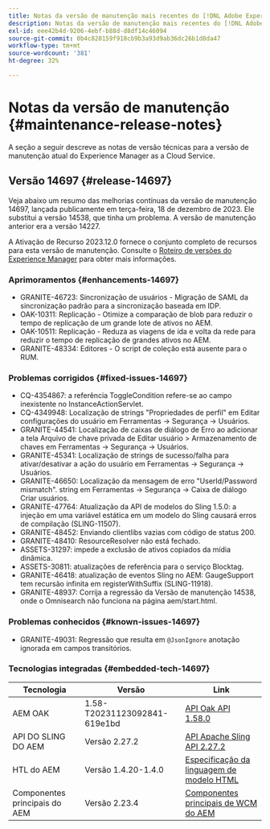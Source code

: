 ```yaml
---
title: Notas da versão de manutenção mais recentes do [!DNL Adobe Experience Manager] as a Cloud Service.
description: Notas da versão de manutenção mais recentes do [!DNL Adobe Experience Manager] as a Cloud Service.
exl-id: eee42b4d-9206-4ebf-b88d-d8df14c46094
source-git-commit: 0b4c820159f918cb9b3a93d9ab36dc26b1d8da47
workflow-type: tm+mt
source-wordcount: '381'
ht-degree: 32%

---
```


# Notas da versão de manutenção {#maintenance-release-notes}

A seção a seguir descreve as notas de versão técnicas para a versão de manutenção atual do Experience Manager as a Cloud Service.

## Versão 14697 {#release-14697}

Veja abaixo um resumo das melhorias contínuas da versão de manutenção 14697, lançada publicamente em terça-feira, 18 de dezembro de 2023. Ele substitui a versão 14538, que tinha um problema. A versão de manutenção anterior era a versão 14227.

A Ativação de Recurso 2023.12.0 fornece o conjunto completo de recursos para esta versão de manutenção. Consulte o [Roteiro de versões do Experience Manager](https://experienceleague.adobe.com/docs/experience-manager-release-information/aem-release-updates/update-releases-roadmap.html?lang=pt-BR) para obter mais informações.

### Aprimoramentos {#enhancements-14697}

* GRANITE-46723: Sincronização de usuários - Migração de SAML da sincronização padrão para a sincronização baseada em IDP.
* OAK-10311: Replicação - Otimize a comparação de blob para reduzir o tempo de replicação de um grande lote de ativos no AEM.
* OAK-10511: Replicação - Reduza as viagens de ida e volta da rede para reduzir o tempo de replicação de grandes ativos no AEM.
* GRANITE-48334: Editores - O script de coleção está ausente para o RUM.

### Problemas corrigidos {#fixed-issues-14697}

* CQ-4354867: a referência ToggleCondition refere-se ao campo inexistente no InstanceActionServlet.
* CQ-4349948: Localização de strings &quot;Propriedades de perfil&quot; em Editar configurações do usuário em Ferramentas → Segurança → Usuários.
* GRANITE-44541: Localização de caixas de diálogo de Erro ao adicionar a tela Arquivo de chave privada de Editar usuário > Armazenamento de chaves em Ferramentas → Segurança → Usuários.
* GRANITE-45341: Localização de strings de sucesso/falha para ativar/desativar a ação do usuário em Ferramentas → Segurança → Usuários.
* GRANITE-46650: Localização da mensagem de erro &quot;UserId/Password mismatch&quot;. string em Ferramentas → Segurança → Caixa de diálogo Criar usuários.
* GRANITE-47764: Atualização da API de modelos do Sling 1.5.0: a injeção em uma variável estática em um modelo do Sling causará erros de compilação (SLING-11507).
* GRANITE-48452: Enviando clientlibs vazias com código de status 200.
* GRANITE-48410: ResourceResolver não está fechado.
* ASSETS-31297: impede a exclusão de ativos copiados da mídia dinâmica.
* ASSETS-30811: atualizações de referência para o serviço Blocktag.
* GRANITE-46418: atualização de eventos Sling no AEM: GaugeSupport tem recursão infinita em registerWithSuffix (SLING-11918).
* GRANITE-48937: Corrija a regressão da Versão de manutenção 14538, onde o Omnisearch não funciona na página aem/start.html.

### Problemas conhecidos {#known-issues-14697}

* GRANITE-49031: Regressão que resulta em `@JsonIgnore` anotação ignorada em campos transitórios.

### Tecnologias integradas {#embedded-tech-14697}

| Tecnologia | Versão | Link |
|---|---|---|
| AEM OAK | 1.58-T20231123092841-619e1bd | [API Oak API 1.58.0](https://www.javadoc.io/doc/org.apache.jackrabbit/oak-api/1.58.0/index.html) |
| API DO SLING DO AEM | Versão 2.27.2 | [API Apache Sling API 2.27.2](https://www.javadoc.io/doc/org.apache.sling/org.apache.sling.api/latest/index.html) |
| HTL do AEM | Versão 1.4.20-1.4.0 | [Especificação da linguagem de modelo HTML](https://github.com/adobe/htl-spec) |
| Componentes principais do AEM | Versão 2.23.4 | [Componentes principais de WCM do AEM](https://github.com/adobe/aem-core-wcm-components) |
